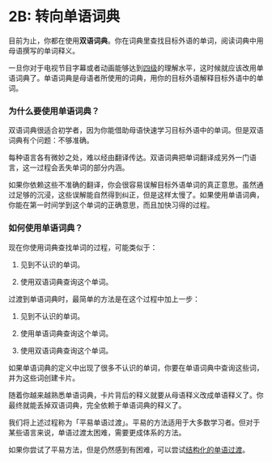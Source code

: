 # 2B: 转向单语词典

目前为止，你都在使用**双语词典**。你在词典里查找目标外语的单词，阅读词典中用母语撰写的单词释义。

一旦你对于电视节目字幕或者动画能够达到[四级](https://refold.la/simplified/stage-2/a/measure-comprehension#Level-4-Story)的理解水平，这时候就应该改用单语词典了。单语词典是母语者所使用的词典，用你的目标外语解释目标外语中的单词。

### 为什么要使用单语词典？

双语词典很适合初学者，因为你能借助母语快速学习目标外语中的单词。但是双语词典有个问题：不够准确。

每种语言各有微妙之处，难以经由翻译传达。双语词典把单词翻译成另外一门语言，这一过程会丢失单词的部分内涵。

如果你依赖这些不准确的翻译，你会很容易误解目标外语单词的真正意思。虽然通过足够的沉浸，这些误解能自然得到纠正，但是这样太慢了。如果使用单语词典，你能在第一时间学到这个单词的正确意思，而且加快习得的过程。

### 如何使用单语词典？

现在你使用词典查找单词的过程，可能类似于：

1. 见到不认识的单词。

2. 使用双语词典查询这个单词。

过渡到单语词典时，最简单的方法是在这个过程中加上一步：

1. 见到不认识的单词。

2. 使用单语词典查询这个单词。

3. 使用双语词典查询这个单词。

如果单语词典的定义中出现了很多不认识的单词，你要在单语词典中查询这些词，并为这些词创建卡片。

随着你越来越熟悉单语词典，卡片背后的释义就要从母语释义改成单语释义了。你最终就能丢掉双语词典，完全依赖于单语词典的释义了。

我们将上述过程称为「平易单语过渡」。平易的方法适用于大多数学习者。但对于某些语言来说，单语过渡太困难，需要更成体系的方法。

如果你尝试了平易方法，但是仍然感到有困难，可以尝试[结构化的单语过渡](https://refold.la/roadmap/stage-2/c/structured-monolingual-transition)。